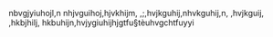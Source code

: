 nbvgjyiuhojl,n nhjvguihoj,hjvkhijm, ,;,hvjkguhij,nhvkguhij,n, ,hvjkguij, ,hkbjhilj, hkbuhijn,hvjygiuhijhjgtfu§tèuhvgchtfuyyi